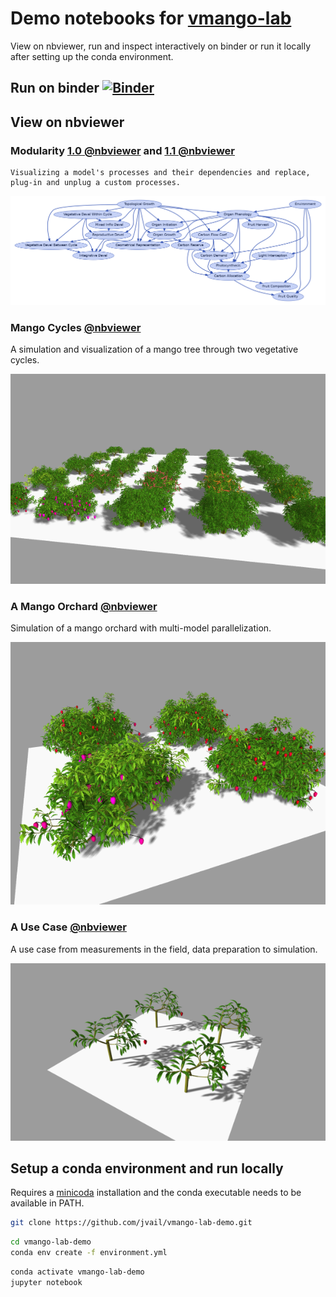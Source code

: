 # Demo notebooks for [vmango-lab](https://github.com/jvail/vmango-lab)

View on nbviewer, run and inspect interactively on binder or run it locally after setting up the conda environment.


## Run on binder [![Binder](https://mybinder.org/badge_logo.svg)](https://mybinder.org/v2/gh/jvail/vmango-lab-demo/main?urlpath=lab/tree/notebooks)


## View on nbviewer

### Modularity [1.0 @nbviewer](https://nbviewer.jupyter.org/github/jvail/vmango-lab-demo/blob/main/notebooks/1.0-modularity.ipynb) and [1.1 @nbviewer](https://nbviewer.jupyter.org/github/jvail/vmango-lab-demo/blob/main/notebooks/1.0-modularity.ipynb)
    Visualizing a model's processes and their dependencies and replace, plug-in and unplug a custom processes.

![Modularity](images/1-modularity.png)

### Mango Cycles [@nbviewer](https://nbviewer.jupyter.org/github/jvail/vmango-lab-demo/blob/main/notebooks/2-mango_cycles.ipynb)

A simulation and visualization of a mango tree through two vegetative cycles.

![Mango Cycles](images/2-mango_cycles.png)

### A Mango Orchard [@nbviewer](https://nbviewer.jupyter.org/github/jvail/vmango-lab-demo/blob/main/notebooks/3-orchard_parallelization.ipynb)

Simulation of a mango orchard with multi-model parallelization.

![Orchard](images/3-orchard_parallelization.png)

### A Use Case [@nbviewer](https://nbviewer.jupyter.org/github/jvail/vmango-lab-demo/blob/main/notebooks/4-use_case_measure_and_simulate.ipynb)

A use case from measurements in the field, data preparation to simulation.

![Use Case](images/4-use_case_measure_and_simulate.png)


## Setup a conda environment and run locally

Requires a [minicoda](https://docs.conda.io/en/latest/miniconda.html) installation and the conda executable needs to be available in PATH.

```bash
git clone https://github.com/jvail/vmango-lab-demo.git
```

```bash
cd vmango-lab-demo
conda env create -f environment.yml
```

```bash
conda activate vmango-lab-demo
jupyter notebook
```
